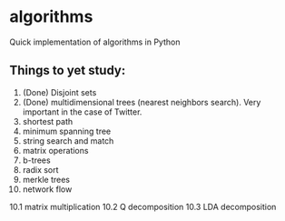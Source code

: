 # algorithms
Quick implementation of algorithms in Python

## Things to yet study:
1. (Done) Disjoint sets
2. (Done) multidimensional trees (nearest neighbors search). Very important
in the case of Twitter.
3. shortest path
4. minimum spanning tree
5. string search and match
10. matrix operations
6. b-trees
7. radix sort
8. merkle trees
9. network flow

10.1 matrix multiplication
10.2 Q decomposition
10.3 LDA decomposition

